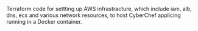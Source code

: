 Terraform code for settting up AWS infrastracture, which include iam, alb, dns, ecs and various network resources, to host CyberChef applicing running in a Docker container.
